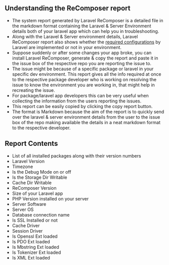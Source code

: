 ## Understanding the ReComposer report

- The system report generated by Laravel ReComposer is a detailed file in the markdown format containing the Laravel & Server Environment details both of your laravel app which can help you in troubleshooting.
- Along with the Laravel & Server environment details, Laravel ReComposer report
 also shows whether the [required configurations](https://laravel.com/docs/5.5#installation) by Laravel are implemented or not in your environment.
- Suppose suddenly or after some changes your app broke, you can install Laravel ReComposer, generate & copy the report and paste it in the issue box of the respective repo you are reporting the issue to.
- The issue might be because of a specific package or laravel in your specific dev environment. This report gives all the info required at once to the respective package developer who is working on resolving the issue to know the environment you are working in, that might help in recreating the issue.
- For package/laravel app developers this can be very useful when collecting the information from the users reporting the issues.
- This report can be easily copied by clicking the copy report button.
- The format is Markdown because the aim of the report is to quickly send over the laravel & server environment details from the user to the issue box of the repo making available the details in a neat markdown format to the respective developer.

## Report Contents

- List of all installed packages along with their version numbers
- Laravel Version                 
- Timezone                  
- Is the Debug Mode on or off      
- Is the Storage Dir Writable  
- Cache Dir Writable            
- ReComposer Version
- Size of your Laravel app
- PHP Version installed on your server
- Server Software
- Server OS
- Database connection name
- Is SSL Installed or not
- Cache Driver
- Session Driver
- Is Openssl Ext loaded
- Is PDO Ext loaded
- Is Mbstring Ext loaded
- Is Tokenizer Ext loaded
- Is XML Ext loaded
